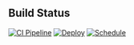 ## Build Status

[![CI Pipeline](https://github.com/GaziMazdi/CSP451-Checkpoint2-GaziMazdi/actions/workflows/ci.yml/badge.svg?branch=main)](https://github.com/GaziMazdi/CSP451-Checkpoint2-GaziMazdi/actions/workflows/ci.yml)
[![Deploy](https://github.com/GaziMazdi/CSP451-Checkpoint2-GaziMazdi/actions/workflows/deploy.yml/badge.svg?branch=main)](https://github.com/GaziMazdi/CSP451-Checkpoint2-GaziMazdi/actions/workflows/deploy.yml)
[![Schedule](https://github.com/GaziMazdi/CSP451-Checkpoint2-GaziMazdi/actions/workflows/cheduled.yml/badge.svg?branch=mains)](https://github.com/GaziMazdi/CSP451-Checkpoint2-GaziMazdi/actions/workflows/scheduled.yml)
